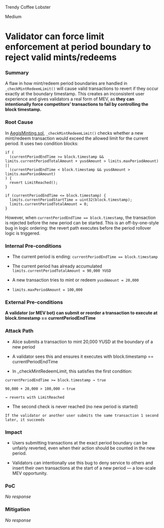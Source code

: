 Trendy Coffee Lobster

Medium

# Validator can force limit enforcement at period boundary to reject valid mints/redeems

### Summary

A flaw in how mint/redeem period boundaries are handled in `_checkMintRedeemLimit()` will cause valid transactions to revert if they occur exactly at the boundary timestamp. This creates an inconsistent user experience and gives validators a real form of MEV, as **they can intentionally force competitors’ transactions to fail by controlling the block timestamp.**

### Root Cause

In [AegisMinting.sol](https://github.com/Aegis-im/aegis-contracts/blob/eaaf21ec7f3a9bf30a2aadd7118499b7bcf43681/contracts/AegisMinting.sol#L785), `_checkMintRedeemLimit()` checks whether a new mint/redeem transaction would exceed the allowed limit for the current period. It uses two condition blocks:

```solidity
if (
  (currentPeriodEndTime >= block.timestamp && limits.currentPeriodTotalAmount + yusdAmount > limits.maxPeriodAmount) ||
  (currentPeriodEndTime < block.timestamp && yusdAmount > limits.maxPeriodAmount)
) {
  revert LimitReached();
}

if (currentPeriodEndTime <= block.timestamp) {
  limits.currentPeriodStartTime = uint32(block.timestamp);
  limits.currentPeriodTotalAmount = 0;
}
```

However, when `currentPeriodEndTime == block.timestamp`, the transaction is rejected before the new period can be started. This is an off-by-one-style bug in logic ordering: the revert path executes before the period rollover logic is triggered.



### Internal Pre-conditions

* The current period is ending: `currentPeriodEndTime == block.timestamp`

* The current period has already accumulated `limits.currentPeriodTotalAmount = 90,000 YUSD`

* A new transaction tries to mint or redeem `yusdAmount = 20,000`

* `limits.maxPeriodAmount = 100,000`

### External Pre-conditions

**A validator (or MEV bot) can submit or reorder a transaction to execute at block.timestamp == currentPeriodEndTime**

### Attack Path

* Alice submits a transaction to mint 20,000 YUSD at the boundary of a new period

* A validator sees this and ensures it executes with block.timestamp == currentPeriodEndTime

* In _checkMintRedeemLimit, this satisfies the first condition:

`currentPeriodEndTime >= block.timestamp → true`

`90,000 + 20,000 > 100,000 → true`

`→ reverts with LimitReached`

* The second check is never reached (no new period is started)

`If the validator or another user submits the same transaction 1 second later, it succeeds`

### Impact

* Users submitting transactions at the exact period boundary can be unfairly reverted, even when their action should be counted in the new period.

* Validators can intentionally use this bug to deny service to others and insert their own transactions at the start of a new period — a low-scale MEV opportunity.

### PoC

_No response_

### Mitigation

_No response_